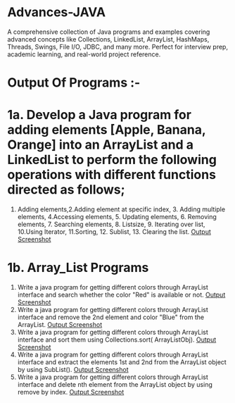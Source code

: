 # Advances-JAVA

A comprehensive collection of Java programs and examples covering advanced concepts like Collections, LinkedList, ArrayList, HashMaps, Threads, Swings, File I/O, JDBC, and many more. Perfect for interview prep, academic learning, and real-world project reference. 

# Output Of Programs :-
# 1a. Develop a Java program for adding elements [Apple, Banana, Orange] into an ArrayList and a LinkedList to perform the following operations with different functions directed as follows; 
1. Adding elements,2.Adding element at specific index, 3. Adding multiple elements, 4.Accessing elements, 5. Updating elements, 6. Removing elements, 7. Searching elements, 8. Listsize, 9. Iterating over list, 10.Using Iterator, 11.Sorting, 12. Sublist, 13. Clearing the list. [Output Screenshot](https://github.com/PadmarajKurundwade07/Advanced-JAVA/blob/main/EXP-1_List_Operations/1a_List_Operations/Screenshot-1a_ListOperations.png)
   
# 1b. Array_List Programs
1. Write a java program for getting different colors through ArrayList interface and search whether the color "Red" is available or not. [Output Screenshot](https://github.com/PadmarajKurundwade07/Advanced-JAVA/blob/main/EXP-1_List_Operations/1b_Array_List/Screenshot-1b_Array_List_Search.png)
2. Write a java program for getting different colors through ArrayList interface and remove the 2nd element and color "Blue" from the ArrayList. [Output Screenshot](https://github.com/PadmarajKurundwade07/Advanced-JAVA/blob/main/EXP-1_List_Operations/1b_Array_List/Screenshot-1b_Array_List_Remove.png)
3. Write a java program for getting different colors through ArrayList interface and sort them using Collections.sort( ArrayListObj). [Output Screenshot](https://github.com/PadmarajKurundwade07/Advanced-JAVA/blob/main/EXP-1_List_Operations/1b_Array_List/Screenshot-1b_%20Array_List_Sort.png)
4. Write a java program for getting different colors through ArrayList interface and extract the elements 1st and 2nd from the ArrayList object by using SubList(). [Output Screenshot](https://github.com/PadmarajKurundwade07/Advanced-JAVA/blob/main/EXP-1_List_Operations/1b_Array_List/Screenshot-1b_Array_List_SubList.png)
5. Write a java program for getting different colors through ArrayList interface and delete nth element from the ArrayList object by using remove by index. [Output Screenshot](https://github.com/PadmarajKurundwade07/Advanced-JAVA/blob/main/EXP-1_List_Operations/1b_Array_List/ColorRemoveByIndex.java)

